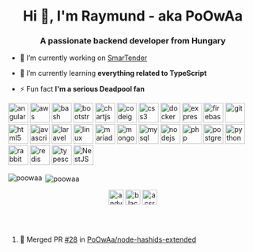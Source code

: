 <h1 align="center">Hi 👋, I'm Raymund - aka PoOwAa</h1>
<h3 align="center">A passionate backend developer from Hungary</h3>

- 🔭 I’m currently working on [SmarTender](https://github.com/SmarTender)

- 🌱 I’m currently learning **everything related to TypeScript**

- ⚡ Fun fact **I'm a serious Deadpool fan**

<p align="left"><img src="https://devicons.github.io/devicon/devicon.git/icons/angularjs/angularjs-original.svg" alt="angularjs" width="40" height="40"/> <img src="https://devicons.github.io/devicon/devicon.git/icons/amazonwebservices/amazonwebservices-original-wordmark.svg" alt="aws" width="40" height="40"/> <img src="https://www.vectorlogo.zone/logos/gnu_bash/gnu_bash-icon.svg" alt="bash" width="40" height="40"/> <img src="https://devicons.github.io/devicon/devicon.git/icons/bootstrap/bootstrap-plain.svg" alt="bootstrap" width="40" height="40"/> <img src="https://www.chartjs.org/media/logo-title.svg" alt="chartjs" width="40" height="40"/> <img src="https://cdn.worldvectorlogo.com/logos/codeigniter.svg" alt="codeigniter" width="40" height="40"/> <img src="https://devicons.github.io/devicon/devicon.git/icons/css3/css3-original-wordmark.svg" alt="css3" width="40" height="40"/> <img src="https://devicons.github.io/devicon/devicon.git/icons/docker/docker-original-wordmark.svg" alt="docker" width="40" height="40"/> <img src="https://devicons.github.io/devicon/devicon.git/icons/express/express-original-wordmark.svg" alt="express" width="40" height="40"/> <img src="https://www.vectorlogo.zone/logos/firebase/firebase-icon.svg" alt="firebase" width="40" height="40"/> <img src="https://www.vectorlogo.zone/logos/git-scm/git-scm-icon.svg" alt="git" width="40" height="40"/> <img src="https://devicons.github.io/devicon/devicon.git/icons/html5/html5-original-wordmark.svg" alt="html5" width="40" height="40"/> <img src="https://devicons.github.io/devicon/devicon.git/icons/javascript/javascript-original.svg" alt="javascript" width="40" height="40"/> <img src="https://devicons.github.io/devicon/devicon.git/icons/laravel/laravel-plain-wordmark.svg" alt="laravel" width="40" height="40"/> <img src="https://devicons.github.io/devicon/devicon.git/icons/linux/linux-original.svg" alt="linux" width="40" height="40"/> <img src="https://www.vectorlogo.zone/logos/mariadb/mariadb-icon.svg" alt="mariadb" width="40" height="40"/> <img src="https://devicons.github.io/devicon/devicon.git/icons/mongodb/mongodb-original-wordmark.svg" alt="mongodb" width="40" height="40"/> <img src="https://devicons.github.io/devicon/devicon.git/icons/mysql/mysql-original-wordmark.svg" alt="mysql" width="40" height="40"/> <img src="https://devicons.github.io/devicon/devicon.git/icons/nodejs/nodejs-original-wordmark.svg" alt="nodejs" width="40" height="40"/> <img src="https://devicons.github.io/devicon/devicon.git/icons/php/php-original.svg" alt="php" width="40" height="40"/> <img src="https://devicons.github.io/devicon/devicon.git/icons/postgresql/postgresql-original-wordmark.svg" alt="postgresql" width="40" height="40"/> <img src="https://devicons.github.io/devicon/devicon.git/icons/python/python-original.svg" alt="python" width="40" height="40"/> <img src="https://www.vectorlogo.zone/logos/rabbitmq/rabbitmq-icon.svg" alt="rabbitMQ" width="40" height="40"/> <img src="https://devicons.github.io/devicon/devicon.git/icons/redis/redis-original-wordmark.svg" alt="redis" width="40" height="40"/> <img src="https://devicons.github.io/devicon/devicon.git/icons/typescript/typescript-original.svg" alt="typescript" width="40" height="40"/>
 <img alt="NestJS" width="40" height="40" src="https://avatars1.githubusercontent.com/u/28507035?s=200&v=4">
</p><p><img align="left" src="https://github-readme-stats.poowaa.vercel.app/api/top-langs/?username=poowaa&layout=compact&hide=html" alt="poowaa" /></p>

<p>&nbsp;<img align="center" src="https://github-readme-stats.poowaa.vercel.app/api?username=poowaa&show_icons=true&hide_border=true" alt="poowaa" /></p>

<p align="center"> 
<a href="https://linkedin.com/in/andyrum" target="blank"><img align="center" src="https://cdn.jsdelivr.net/npm/simple-icons@3.0.1/icons/linkedin.svg" alt="andyrum" height="30" width="30" /></a>
<a href="https://fb.com/blacklongju" target="blank"><img align="center" src="https://cdn.jsdelivr.net/npm/simple-icons@3.0.1/icons/facebook.svg" alt="blacklongju" height="30" width="30" /></a>
<a href="https://instagram.com/acsraymund" target="blank"><img align="center" src="https://cdn.jsdelivr.net/npm/simple-icons@3.0.1/icons/instagram.svg" alt="acsraymund" height="30" width="30" /></a>
</p>

<br />
<br />

<!--START_SECTION:activity-->
1. 🎉 Merged PR [#28](https://github.com/PoOwAa/node-hashids-extended/pull/28) in [PoOwAa/node-hashids-extended](https://github.com/PoOwAa/node-hashids-extended)
<!--END_SECTION:activity-->